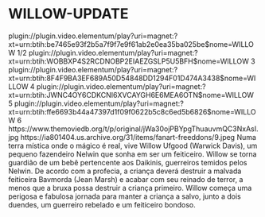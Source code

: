 # WILLOW-UPDATE

<item>
<title>[COLOR silver][B] WILLOW 1º TEMPOARADA [/COLOR][/B][COLOR yellow]  FULL HD  [B][/COLOR][/B]</title>
<link>plugin://plugin.video.elementum/play?uri=magnet:?xt=urn:btih:be7465e93f2b5a7f9f7e9f61ab2e0ea35ba025be$nome=WILLOW 1/2</link>
<link>plugin://plugin.video.elementum/play?uri=magnet:?xt=urn:btih:WOBBXP4S2RCDNOBP2EIAEZGSLP5U5BFH$nome=WILLOW 3</link>
<link>plugin://plugin.video.elementum/play?uri=magnet:?xt=urn:btih:8F4F9BA3EF689A50D54848DD1294F01D474A3438$nome=WILLOW 4</link>
<link>plugin://plugin.video.elementum/play?uri=magnet:?xt=urn:btih:JWNC4OY6CDKCNI6XVCAYGH6E6MEA6OTN$nome=WILLOW 5</link>
<link>plugin://plugin.video.elementum/play?uri=magnet:?xt=urn:btih:ffe6693b44a47397d1f09f0622b5c8c6ed5b6826$nome=WILLOW 6</link>
<thumbnail>https://www.themoviedb.org/t/p/original/jWa30ojPBYpgThuauvmQC3NxAsI.jpg</thumbnail>
<fanart>https://ia801404.us.archive.org/31/items/fanart-freeddons/9.jpeg</fanart>
<info>Numa terra mística onde o mágico é real, vive Willow Ufgood (Warwick Davis), um pequeno fazendeiro Nelwin que sonha em ser um feiticeiro. Willow se torna guardião de um bebê pertencente aos Daikinis, guerreiros temidos pelos Nelwin. De acordo com a profecia, a criança deverá destruir a malvada feiticeira Bavmorda (Jean Marsh) e acabar com seu reinado de terror, a menos que a bruxa possa destruir a criança primeiro. Willow começa uma perigosa e fabulosa jornada para manter a criança a salvo, junto a dois duendes, um guerreiro rebelado e um feiticeiro bondoso.</info>
</item>
